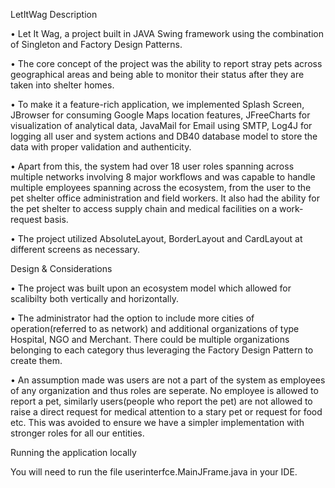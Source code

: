 LetItWag
Description

• Let It Wag, a project built in JAVA Swing framework using the combination of Singleton and Factory Design Patterns.

• The core concept of the project was the ability to report stray pets across geographical areas and being able to monitor their status after they are taken into shelter homes.

• To make it a feature-rich application, we implemented Splash Screen, JBrowser for consuming Google Maps location features, JFreeCharts for visualization of analytical data, JavaMail for Email using SMTP, Log4J for logging all user and system actions and DB40 database model to store the data with proper validation and authenticity.

• Apart from this, the system had over 18 user roles spanning across multiple networks involving 8 major workflows and was capable to handle multiple employees spanning across the ecosystem, from the user to the pet shelter office administration and field workers. It also had the ability for the pet shelter to access supply chain and medical facilities on a work-request basis.

• The project utilized AbsoluteLayout, BorderLayout and CardLayout at different screens as necessary.

Design & Considerations

• The project was built upon an ecosystem model which allowed for scalibilty both vertically and horizontally.

• The administrator had the option to include more cities of operation(referred to as network) and additional organizations of type Hospital, NGO and Merchant. There could be multiple organizations belonging to each category thus leveraging the Factory Design Pattern to create them.

• An assumption made was users are not a part of the system as employees of any organization and thus roles are seperate. No employee is allowed to report a pet, similarly users(people who report the pet) are not allowed to raise a direct request for medical attention to a stary pet or request for food etc. This was avoided to ensure we have a simpler implementation with stronger roles for all our entities.

Running the application locally

You will need to run the file userinterfce.MainJFrame.java in your IDE.
